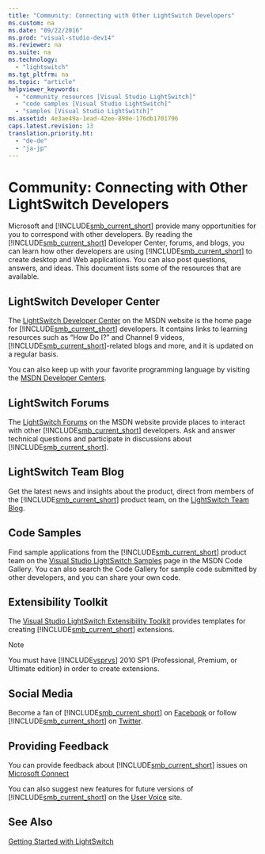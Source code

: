 ```yaml
---
title: "Community: Connecting with Other LightSwitch Developers"
ms.custom: na
ms.date: "09/22/2016"
ms.prod: "visual-studio-dev14"
ms.reviewer: na
ms.suite: na
ms.technology: 
  - "lightswitch"
ms.tgt_pltfrm: na
ms.topic: "article"
helpviewer_keywords: 
  - "community resources [Visual Studio LightSwitch]"
  - "code samples [Visual Studio LightSwitch]"
  - "samples [Visual Studio LightSwitch]"
ms.assetid: 4e3ae49a-1ead-42ee-890e-176db1701796
caps.latest.revision: 13
translation.priority.ht: 
  - "de-de"
  - "ja-jp"
---
```

# Community: Connecting with Other LightSwitch Developers
Microsoft and [!INCLUDE[smb_current_short](../VS_csharp/includes/smb_current_short_md.md)] provide many opportunities for you to correspond with other developers. By reading the [!INCLUDE[smb_current_short](../VS_csharp/includes/smb_current_short_md.md)] Developer Center, forums, and blogs, you can learn how other developers are using [!INCLUDE[smb_current_short](../VS_csharp/includes/smb_current_short_md.md)] to create desktop and Web applications. You can also post questions, answers, and ideas. This document lists some of the resources that are available.  
  
## LightSwitch Developer Center  
 The [LightSwitch Developer Center](http://go.microsoft.com/fwlink/?LinkId=132603) on the MSDN website is the home page for [!INCLUDE[smb_current_short](../VS_csharp/includes/smb_current_short_md.md)] developers. It contains links to learning resources such as “How Do I?” and Channel 9 videos, [!INCLUDE[smb_current_short](../VS_csharp/includes/smb_current_short_md.md)]-related blogs and more, and it is updated on a regular basis.  
  
 You can also keep up with your favorite programming language by visiting the [MSDN Developer Centers](http://go.microsoft.com/fwlink/?LinkId=150459).  
  
## LightSwitch Forums  
 The [LightSwitch Forums](http://go.microsoft.com/fwlink/?LinkId=132604) on the MSDN website provide places to interact with other [!INCLUDE[smb_current_short](../VS_csharp/includes/smb_current_short_md.md)] developers. Ask and answer technical questions and participate in discussions about [!INCLUDE[smb_current_short](../VS_csharp/includes/smb_current_short_md.md)].  
  
## LightSwitch Team Blog  
 Get the latest news and insights about the product, direct from members of the [!INCLUDE[smb_current_short](../VS_csharp/includes/smb_current_short_md.md)] product team, on the [LightSwitch Team Blog](http://go.microsoft.com/fwlink/?LinkId=180661).  
  
## Code Samples  
 Find sample applications from the [!INCLUDE[smb_current_short](../VS_csharp/includes/smb_current_short_md.md)] product team on the [Visual Studio LightSwitch Samples](http://go.microsoft.com/fwlink/?LinkID=208915) page in the MSDN Code Gallery. You can also search the Code Gallery for sample code submitted by other developers, and you can share your own code.  
  
## Extensibility Toolkit  
 The [Visual Studio LightSwitch Extensibility Toolkit](http://go.microsoft.com/fwlink/?LinkID=248549) provides templates for creating [!INCLUDE[smb_current_short](../VS_csharp/includes/smb_current_short_md.md)] extensions.  
  
> [!NOTE]
>  You must have [!INCLUDE[vsprvs](../VS_csharp/includes/vsprvs_md.md)] 2010 SP1 (Professional, Premium, or Ultimate edition) in order to create extensions.  
  
## Social Media  
 Become a fan of [!INCLUDE[smb_current_short](../VS_csharp/includes/smb_current_short_md.md)] on [Facebook](http://go.microsoft.com/fwlink/?LinkID=209001) or follow [!INCLUDE[smb_current_short](../VS_csharp/includes/smb_current_short_md.md)] on [Twitter](http://go.microsoft.com/fwlink/?LinkID=209002).  
  
## Providing Feedback  
 You can provide feedback about [!INCLUDE[smb_current_short](../VS_csharp/includes/smb_current_short_md.md)] issues on [Microsoft Connect](http://go.microsoft.com/fwlink/?LinkID=150463)  
  
 You can also suggest new features for future versions of [!INCLUDE[smb_current_short](../VS_csharp/includes/smb_current_short_md.md)] on the [User Voice](http://visualstudio.uservoice.com/forums/121579-visual-studio) site.  
  
## See Also  
 [Getting Started with LightSwitch](../VS_csharp/getting-started-with-lightswitch.md)